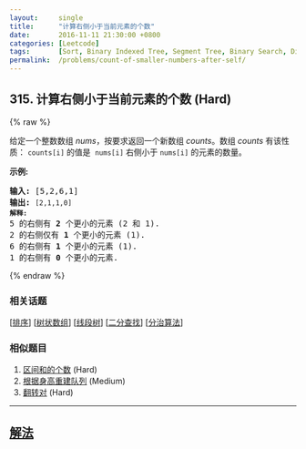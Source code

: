 ```yaml
---
layout:     single
title:      "计算右侧小于当前元素的个数"
date:       2016-11-11 21:30:00 +0800
categories: [Leetcode]
tags:       [Sort, Binary Indexed Tree, Segment Tree, Binary Search, Divide and Conquer]
permalink:  /problems/count-of-smaller-numbers-after-self/
---
```


## 315. 计算右侧小于当前元素的个数 (Hard)

{% raw %}

<p>给定一个整数数组 <em>nums</em>，按要求返回一个新数组&nbsp;<em>counts</em>。数组 <em>counts</em> 有该性质： <code>counts[i]</code> 的值是&nbsp; <code>nums[i]</code> 右侧小于&nbsp;<code>nums[i]</code> 的元素的数量。</p>

<p><strong>示例:</strong></p>

<pre><strong>输入:</strong> [5,2,6,1]
<strong>输出:</strong> <code>[2,1,1,0] 
<strong>解释:</strong></code>
5 的右侧有 <strong>2 </strong>个更小的元素 (2 和 1).
2 的右侧仅有 <strong>1 </strong>个更小的元素 (1).
6 的右侧有 <strong>1 </strong>个更小的元素 (1).
1 的右侧有 <strong>0 </strong>个更小的元素.
</pre>

{% endraw %}

### 相关话题
  [[排序](https://github.com/openset/leetcode/tree/master/tag/sort/README.md)]
  [[树状数组](https://github.com/openset/leetcode/tree/master/tag/binary-indexed-tree/README.md)]
  [[线段树](https://github.com/openset/leetcode/tree/master/tag/segment-tree/README.md)]
  [[二分查找](https://github.com/openset/leetcode/tree/master/tag/binary-search/README.md)]
  [[分治算法](https://github.com/openset/leetcode/tree/master/tag/divide-and-conquer/README.md)]

### 相似题目
  1. [区间和的个数](/problems/count-of-range-sum) (Hard)
  1. [根据身高重建队列](/problems/queue-reconstruction-by-height) (Medium)
  1. [翻转对](/problems/reverse-pairs) (Hard)

---

## [解法](https://github.com/openset/leetcode/tree/master/problems/count-of-smaller-numbers-after-self)
